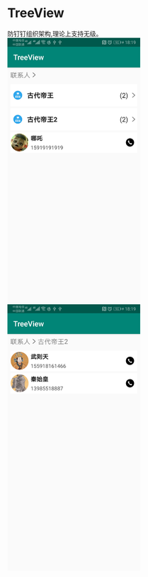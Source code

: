 # TreeView
防钉钉组织架构,理论上支持无级。
<img src="https://github.com/xiesangzi/TreeView/blob/master/image/1.jpg" width="300" alt="初始化效果" align=center>
<img src="https://github.com/xiesangzi/TreeView/blob/master/image/2.jpg" width="300" alt="跳转效果" align=center>
